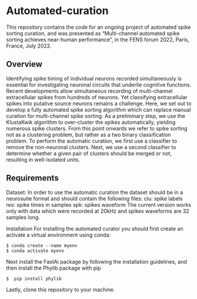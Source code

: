 # Automated-curation
This repository contains the code for an ongoing project of automated spike sorting curation, and  was presented as “Multi-channel automated spike sorting achieves near-human performance”, in the FENS forum 2022, Paris, France, July 2022.

## Overview

Identifying spike timing of individual neurons recorded simultaneously is essential for investigating neuronal circuits that underlie cognitive functions. Recent developments allow simultaneous recording of multi-channel extracellular spikes from hundreds of neurons. Yet classifying extracellular spikes into putative source neurons remains a challenge. 
Here, we set out to develop a fully automated spike sorting algorithm which can replace manual curation for multi-channel spike sorting. As a preliminary step, we use the KlustaKwik algorithm to over-cluster the spikes automatically, yielding numerous spike clusters. From this point onwards we refer to spike sorting not as a clustering problem, but rather as a two binary classification problem. To perform the automatic curation, we first use a classifier to remove the non-neuronal clusters. Next, we use a second classifier to determine whether a given pair of clusters should be merged or not, resulting in well-isolated units.

 ## Requirements

Dataset:
In order to use the automatic curation the dataset should be in a neurosuite format and should contain the following files:
clu: spike labels
res: spike times in samples
spk: spikes waveform
The current version works only with data which were recorded at 20kHz and spikes waveforms are 32 samples long.

Installation
For installing the automated curator you should first create an activate a virtual environment using conda:
```
$ conda create --name myenv
$ conda activate myenv
```
Next install the FastAi package by following the installation guidelines, and then install the Phylib package with pip
```
$  pip install phylib
```
Lastly, clone this repository to your machine.
